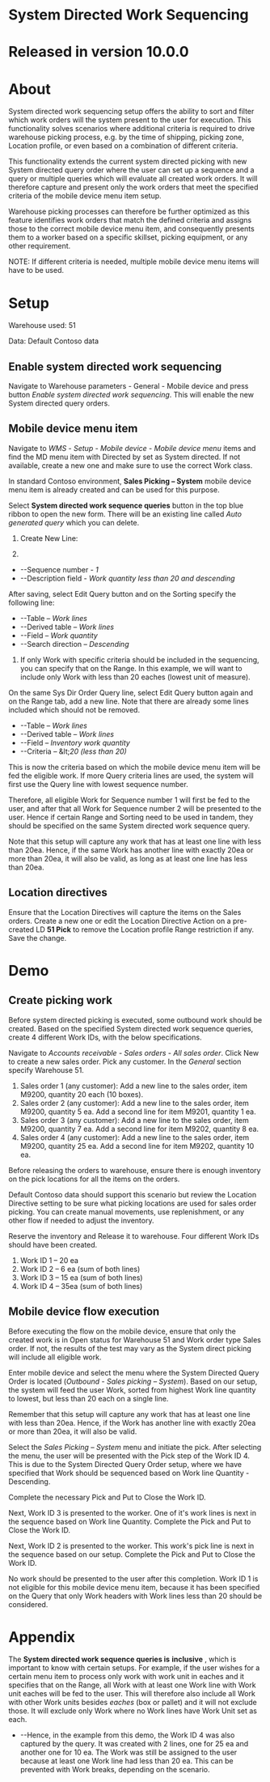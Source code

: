 # System Directed Work Sequencing

# Released in version 10.0.0

#

# About

System directed work sequencing setup offers the ability to sort and filter which work orders will the system present to the user for execution. This functionality solves scenarios where additional criteria is required to drive warehouse picking process, e.g. by the time of shipping, picking zone, Location profile, or even based on a combination of different criteria.

This functionality extends the current system directed picking with new System directed query order where the user can set up a sequence and a query or multiple queries which will evaluate all created work orders. It will therefore capture and present only the work orders that meet the specified criteria of the mobile device menu item setup.

Warehouse picking processes can therefore be further optimized as this feature identifies work orders that match the defined criteria and assigns those to the correct mobile device menu item, and consequently presents them to a worker based on a specific skillset, picking equipment, or any other requirement.

NOTE: If different criteria is needed, multiple mobile device menu items will have to be used.

# Setup

Warehouse used: 51

Data: Default Contoso data

## Enable system directed work sequencing

Navigate to Warehouse parameters - General - Mobile device and press button _Enable system directed work sequencing_. This will enable the new System directed query orders.

## Mobile device menu item

Navigate to _WMS_ - _Setup_ - _Mobile device_ - _Mobile device menu_ items and find the MD menu item with Directed by set as System directed. If not available, create a new one and make sure to use the correct Work class.

In standard Contoso environment, **Sales Picking – System** mobile device menu item is already created and can be used for this purpose.

Select **System directed work sequence queries** button in the top blue ribbon to open the new form. There will be an existing line called _Auto generated query_ which you can delete.

1. Create New Line:

1.
  - --Sequence number - _1_
  - --Description field - _Work quantity less than 20 and descending_

After saving, select Edit Query button and on the Sorting specify the following line:

- --Table – _Work lines_
- --Derived table – _Work lines_
- --Field – _Work quantity_
- --Search direction – _Descending_

1. If only Work with specific criteria should be included in the sequencing, you can specify that on the Range. In this example, we will want to include only Work with less than 20 eaches (lowest unit of measure).

On the same Sys Dir Order Query line, select Edit Query button again and on the Range tab, add a new line. Note that there are already some lines included which should not be removed.

- --Table – _Work lines_
- --Derived table – _Work lines_
- --Field – _Inventory work quantity_
- --Criteria – \&lt;_20 (less than 20)_

This is now the criteria based on which the mobile device menu item will be fed the eligible work. If more Query criteria lines are used, the system will first use the Query line with lowest sequence number.

Therefore, all eligible Work for Sequence number 1 will first be fed to the user, and after that all Work for Sequence number 2 will be presented to the user. Hence if certain Range and Sorting need to be used in tandem, they should be specified on the same System directed work sequence query.

Note that this setup will capture any work that has at least one line with less than 20ea. Hence, if the same Work has another line with exactly 20ea or more than 20ea, it will also be valid, as long as at least one line has less than 20ea.

## Location directives

Ensure that the Location Directives will capture the items on the Sales orders. Create a new one or edit the Location Directive Action on a pre-created LD **51 Pick** to remove the Location profile Range restriction if any. Save the change.

# Demo

## Create picking work

Before system directed picking is executed, some outbound work should be created. Based on the specified System directed work sequence queries, create 4 different Work IDs, with the below specifications.

Navigate to _Accounts receivable_ - _Sales orders_ - _All sales order_. Click New to create a new sales order. Pick any customer. In the _General_ section specify Warehouse 51.

1. Sales order 1 (any customer): Add a new line to the sales order, item M9200, quantity 20 each (10 boxes).
2. Sales order 2 (any customer): Add a new line to the sales order, item M9200, quantity 5 ea. Add a second line for item M9201, quantity 1 ea.
3. Sales order 3 (any customer): Add a new line to the sales order, item M9200, quantity 7 ea. Add a second line for item M9202, quantity 8 ea.
4. Sales order 4 (any customer): Add a new line to the sales order, item M9200, quantity 25 ea. Add a second line for item M9202, quantity 10 ea.

Before releasing the orders to warehouse, ensure there is enough inventory on the pick locations for all the items on the orders.

Default Contoso data should support this scenario but review the Location Directive setting to be sure what picking locations are used for sales order picking. You can create manual movements, use replenishment, or any other flow if needed to adjust the inventory.

Reserve the inventory and Release it to warehouse. Four different Work IDs should have been created.

1. Work ID 1 – 20 ea
2. Work ID 2 – 6 ea (sum of both lines)
3. Work ID 3 – 15 ea (sum of both lines)
4. Work ID 4 – 35ea (sum of both lines)

## Mobile device flow execution

Before executing the flow on the mobile device, ensure that only the created work is in Open status for Warehouse 51 and Work order type Sales order. If not, the results of the test may vary as the System direct picking will include all eligible work.

Enter mobile device and select the menu where the System Directed Query Order is located (_Outbound - Sales picking – System_). Based on our setup, the system will feed the user Work, sorted from highest Work line quantity to lowest, but less than 20 each on a single line.

Remember that this setup will capture any work that has at least one line with less than 20ea. Hence, if the Work has another line with exactly 20ea or more than 20ea, it will also be valid.

Select the _Sales Picking – System_ menu and initiate the pick. After selecting the menu, the user will be presented with the Pick step of the Work ID 4. This is due to the System Directed Query Order setup, where we have specified that Work should be sequenced based on Work line Quantity - Descending.

Complete the necessary Pick and Put to Close the Work ID.

Next, Work ID 3 is presented to the worker. One of it&#39;s work lines is next in the sequence based on Work line Quantity. Complete the Pick and Put to Close the Work ID.

Next, Work ID 2 is presented to the worker. This work&#39;s pick line is next in the sequence based on our setup. Complete the Pick and Put to Close the Work ID.

No work should be presented to the user after this completion. Work ID 1 is not eligible for this mobile device menu item, because it has been specified on the Query that only Work headers with Work lines less than 20 should be considered.

# Appendix

The **System directed work sequence queries is**  **inclusive** , which is important to know with certain setups. For example, if the user wishes for a certain menu item to process only work with work unit in eaches and it specifies that on the Range, all Work with at least one Work line with Work unit eaches will be fed to the user. This will therefore also include all Work with other Work units besides _eaches_ (box or pallet) and it will not exclude those. It will exclude only Work where no Work lines have Work Unit set as each.

- --Hence, in the example from this demo, the Work ID 4 was also captured by the query. It was created with 2 lines, one for 25 ea and another one for 10 ea. The Work was still be assigned to the user because at least one Work line had less than 20 ea. This can be prevented with Work breaks, depending on the scenario.
